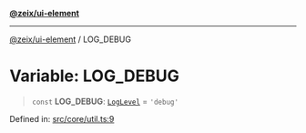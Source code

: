 [**@zeix/ui-element**](../README.md)

***

[@zeix/ui-element](../globals.md) / LOG\_DEBUG

# Variable: LOG\_DEBUG

> `const` **LOG\_DEBUG**: [`LogLevel`](../type-aliases/LogLevel.md) = `'debug'`

Defined in: [src/core/util.ts:9](https://github.com/zeixcom/ui-element/blob/019cf77c80beb600bfb17e452913f013b9d638c1/src/core/util.ts#L9)
